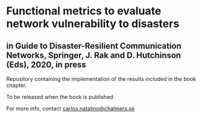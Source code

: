 # Functional metrics to evaluate network vulnerability to disasters
## in Guide to Disaster-Resilient Communication Networks, Springer, J. Rak and D. Hutchinson (Eds), 2020, in press

Repository containing the implementation of the results included in the book chapter.

To be released when the book is published.

For more info, contact carlos.natalino@chalmers.se
